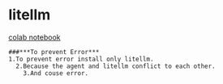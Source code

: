 # litellm
[colab notebook](https://colab.research.google.com/drive/1eL__kDpCwR35frHCVYh3eYlhgC3RezpV?usp=sharing)
```
###***To prevent Error***
1.To prevent error install only litellm.
  2.Because the agent and litellm conflict to each other.
    3.And couse error.
```
